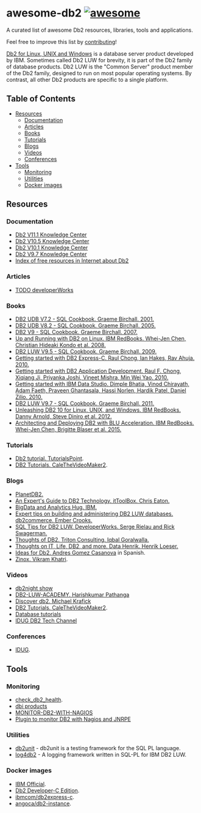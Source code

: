 # awesome-db2 [![awesome](https://cdn.rawgit.com/sindresorhus/awesome/d7305f38d29fed78fa85652e3a63e154dd8e8829/media/badge.svg)](https://github.com/sindresorhus/awesome)

A curated list of awesome Db2 resources, libraries, tools and applications.

Feel free to improve this list by [contributing](CONTRIBUTING.md)!

[Db2 for Linux, UNIX and Windows](https://en.wikipedia.org/wiki/Db2_(Formerly_Db2_for_LUW)) is a database server product developed by IBM. Sometimes called Db2 LUW for brevity, it is part of the Db2 family of database products. Db2 LUW is the "Common Server" product member of the Db2 family, designed to run on most popular operating systems. By contrast, all other Db2 products are specific to a single platform.


## Table of Contents
 - [Resources](#resources)
   - [Documentation](#documentation)
   - [Articles](#articles)
   - [Books](#books)
   - [Tutorials](#tutorials)
   - [Blogs](#blogs)
   - [Videos](#videos)
   - [Conferences](#conferences)
 - [Tools](#tools)
   - [Monitoring](#monitoring)
   - [Utilities](#utilities)
   - [Docker images](#docker-images)

## Resources

### Documentation
* [Db2 V11.1 Knowledge Center](https://www.ibm.com/support/knowledgecenter/en/SSEPGG_11.1.0/)
* [Db2 V10.5 Knowledge Center](https://www.ibm.com/support/knowledgecenter/en/SSEPGG_10.5.0/)
* [Db2 V10.1 Knowledge Center](https://www.ibm.com/support/knowledgecenter/en/SSEPGG_10.1.0/)
* [Db2 V9.7 Knowledge Center](https://www.ibm.com/support/knowledgecenter/en/SSEPGG_9.7.0/)
* [Index of free resources in Internet about Db2](https://github.com/angoca/db2-index/wiki)

### Articles
* [TODO developerWorks]()

### Books
* [DB2 UDB V7.2 - SQL Cookbook. Graeme Birchall. 2001.](https://drive.google.com/file/d/0B86nuTd5nMTKZzQtaTVTLUZ5ckE/view?usp=sharing)
* [DB2 UDB V8.2 - SQL Cookbook. Graeme Birchall. 2005.](https://drive.google.com/file/d/0B86nuTd5nMTKS3ItN25IX2djTGc/view?usp=sharing)
* [DB2 V9 - SQL Cookbook. Graeme Birchall. 2007.](https://drive.google.com/file/d/0B86nuTd5nMTKNFR1SU9PZkN6MnM/view?usp=sharing)
* [Up and Running with DB2 on Linux. IBM RedBooks. Whei-Jen Chen, Christian Hideaki Kondo et al. 2008.](http://www.redbooks.ibm.com/abstracts/sg246899.html)
* [DB2 LUW V9.5 - SQL Cookbook. Graeme Birchall. 2009.](https://drive.google.com/file/d/0B86nuTd5nMTKdzBkS01nUlZwYXc/view?usp=sharing)
* [Getting started with DB2 Express-C. Raul Chong, Ian Hakes, Rav Ahuja. 2010.](https://www.ibm.com/developerworks/community/wikis/home?lang=en_us#!/wiki/Big%20Data%20University/page/FREE%20eBook%20-%20Getting%20Started%20with%20DB2%20Express-C)
* [Getting started with DB2 Application Development. Raul F. Chong, Xiqiang Ji, Priyanka Joshi, Vineet Mishra, Min Wei Yao. 2010.](https://www.ibm.com/developerworks/community/wikis/home?lang=en_us#!/wiki/Big%20Data%20University/page/FREE%20ebook%20-%20Getting%20Started%20with%20DB2%20Application%20Development)
* [Getting started with IBM Data Studio. Dimple Bhatia, Vinod Chirayath, Adam Faeth, Praveen Ghantasala, Hassi Norlen, Hardik Patel, Daniel Zilio. 2010.](https://www.ibm.com/developerworks/community/wikis/home?lang=en_us#!/wiki/Big%20Data%20University/page/FREE%20ebook%20-%20Getting%20Started%20with%20IBM%20Data%20Studio%20for%20DB2)
* [DB2 LUW V9.7 - SQL Cookbook. Graeme Birchall. 2011.](https://drive.google.com/file/d/0B86nuTd5nMTKd190MFptUEtoYXc/view?usp=sharing)
* [Unleashing DB2 10 for Linux, UNIX, and Windows. IBM RedBooks. Danny Arnold, Steve Diniro et al. 2012.](http://www.redbooks.ibm.com/abstracts/sg248032.html)
* [Architecting and Deploying DB2 with BLU Acceleration. IBM RedBooks. Whei-Jen Chen, Brigitte Blaser et al. 2015.](http://www.redbooks.ibm.com/abstracts/sg248212.html)

### Tutorials
* [Db2 tutorial. TutorialsPoint](https://www.tutorialspoint.com/db2/).
* [DB2 Tutorials. CaleTheVideoMaker2](https://www.youtube.com/playlist?list=PL_c9BZzLwBRLiGEdFSOvCOr-V0kSs_hQM).

### Blogs
* [PlanetDB2.](http://www.planetdb2.com/)
* [An Expert's Guide to DB2 Technology. itToolBox. Chris Eaton.](http://it.toolbox.com/blogs/db2luw/)
* [BigData and Analytics Hug. IBM.](http://www.ibmbigdatahub.com/tag/292)
* [Expert tips on building and administering DB2 LUW databases. db2commerce. Ember Crooks.](http://datageek.blog/)
* [SQL Tips for DB2 LUW. DeveloperWorks. Serge Rielau and Rick Swagerman.](https://www.ibm.com/developerworks/community/blogs/SQLTips4DB2LUW/)
* [Thoughts of DB2. Triton Consulting. Iqbal Goralwalla.](http://blog.triton.co.uk/)
* [Thoughts on IT, Life, DB2, and more. Data Henrik. Henrik Loeser.](http://blog.4loeser.net)
* [Ideas for Db2. Andres Gomez Casanova](http://angocadb2.blogspot.com) in Spanish.
* [Zinox. Vikram Khatri](http://www.zinox.com/).

### Videos
 * [db2night show](https://www.dbisoftware.com/db2nightshow/)
 * [DB2-LUW-ACADEMY. Harishkumar Pathanga](https://www.youtube.com/user/DB2LUWAcademy/videos)
 * [Discover db2. Michael Krafick](https://www.youtube.com/DISCOVERDB2)
 * [DB2 Tutorials. CaleTheVideoMaker2](https://www.youtube.com/playlist?list=PL_c9BZzLwBRLiGEdFSOvCOr-V0kSs_hQM).
 * [Database tutorials](https://www.youtube.com/channel/UCo0cIzR_TbMzU5wHQmbTjxQ)
 * [IDUG DB2 Tech Channel](https://www.brighttalk.com/channel/7637/idug-db2-tech-channel)

### Conferences
* [IDUG](https://idug.org/).

## Tools

### Monitoring
* [check_db2_health](https://labs.consol.de/nagios/check_db2_health/).
* [dbi products](https://www.dbisoftware.com/products.php)
* [MONITOR-DB2-WITH-NAGIOS](https://angoca.github.io/monitor-db2-with-nagios/)
* [Plugin to monitor DB2 with Nagios and JNRPE](https://github.com/angoca/db2-jnrpe)

### Utilities
* [db2unit](https://angoca.github.io/db2unit/) - db2unit is a testing framework for the SQL PL language.
* [log4db2](https://angoca.github.io/log4db2/) - A logging framework written in SQL-PL for IBM DB2 LUW.

### Docker images
* [IBM Official](https://www.ibm.com/account/reg/us-en/signup?formid=urx-19888).
* [Db2 Developer-C Edition](https://store.docker.com/images/db2-developer-c-edition).
* [ibmcom/db2express-c](https://hub.docker.com/r/ibmcom/db2express-c/).
* [angoca/db2-instance](https://hub.docker.com/r/angoca/db2-instance).
